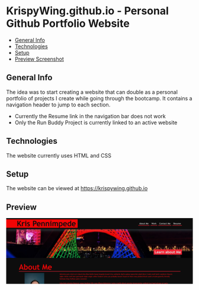 # KrispyWing.github.io - Personal Github Portfolio Website
* [General Info](#general-info)
* [Technologies](#technologies)
* [Setup](#setup)
* [Preview Screenshot](#preview)

## General Info
The idea was to start creating a website that can double as a personal portfolio of projects I create while going through the bootcamp.
It contains a navigation header to jump to each section. 
* Currently the Resume link in the navigation bar does not work
* Only the Run Buddy Project is currently linked to an active website

## Technologies
The website currently uses HTML and CSS

## Setup
The website can be viewed at https://krispywing.github.io

## Preview
<img src="./assets/images/portfoliopreview.jpg" />

